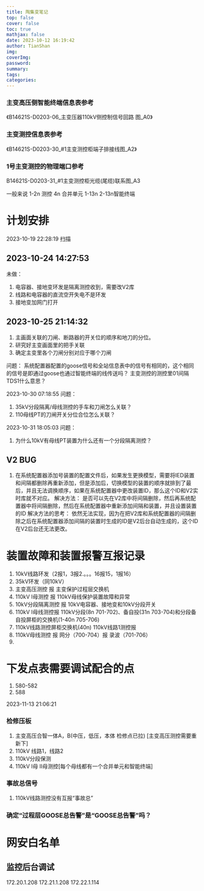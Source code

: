 ```yaml
---
title: 陶集变笔记
top: false
cover: false
toc: true
mathjax: false
date: 2023-10-12 16:19:42
author: TianShan
img: 
coverImg: 
password: 
summary: 
tags: 
categories:
---
```

### 主变高压侧智能终端信息表参考
《B14621S-D0203-06_主变压器110kV侧控制信号回路 图_A0》
### 主变测控信息表参考
《B14621S-D0203-30_#1主变测控柜端子排接线图_A2》

### 1号主变测控的物理端口参考
B14621S-D0203-31_#1主变测控柜光缆(尾缆)联系图_A3


一般来说
1-2n 测控
4n 合并单元
1-13n 2-13n智能终端


# 计划安排
2023-10-19 22:28:19
扫描

## 2023-10-24 14:27:53
未做：
1. 电容器、接地变环发是隔离测控收到，需要改V2库
2. 线路和电容器的直流空开失电不是环发
3. 接地变加网门打开

## 2023-10-25 21:14:32
1. 主画面关联的刀闸、断路器的开关位的顺序和地刀的分位。
2. 研究好主变画面里的把手关联
3. 确定主变里各个刀闸分别对应于哪个刀闸

问题：
系统配置器配置的goose信号和全站信息表中的信号有相同的，这个相同的信号是即通过goose也通过智能终端的线传送吗？
主变测控的测控里01间隔TDS1什么意思？


2023-10-30 07:18:55
问题：
1. 35kV分段隔离/母线测控的手车和刀闸怎么关联？
2. 110母线PT的刀闸开关分位合位怎么关联？


2023-10-31 18:05:03
问题：
1. 为什么10kV有母线PT装置为什么还有一个分段隔离测控？


## V2 BUG
1. 在系统配置器添加号装置的配置文件后，如果发生更换模型，需要将IED装置和间隔都删除再重新添加，但是添加后，切换模型的装置的顺序就排到了最后，并且无法调换顺序，如果在系统配置器中更改装置ID，那么这个ID和V2实时库就不对应。
   解决方法：
   是否可以先在V2库中将间隔删除，然后再系统配置器中将间隔删除，然后在系统配置器中重新添加间隔和装置，并且设置装置的ID
   解决方法的思考：
   依然无法实现，因为在把V2库和系统配置器的间隔删除之后在系统配置器添加间隔的装置时生成的ID是V2后台自动生成的，这个ID在V2后台还无法更改。



# 装置故障和装置报警互报记录
1. 10kV线路环发（2报1，3报2.。。。16报15，1报16）
2. 35kV环发（同10kV）
3. 主变高压测控 报 主变保护过程层交换机
4. 110kV I母测控 报 110kV母线保护装置故障和异常
5. 10kV分段隔离测控 报 10kV电容器、接地变和10kV分段开关
6. 110kV I母线测控报 110kV分段(8n 701-702)、备自投(31n 703-704)和分段备自投屏柜的交换机(1-40n 705-706)
7. 110kV线路测控屏柜交换机(40n) 110kV线路1测控报
8. 110kV母线测控 报 网分（700-704）报 录波（701-706）
9. 


# 下发点表需要调试配合的点
1. 580-582
2. 588


2023-11-13 21:06:21
### 检修压板
1. 主变高压合智一体A，B(中压，低压，本体 检修点已拉) [主变高压测控需要重新下]
2. 110kV 线路1，线路2
3. 110kV分段保测
4. 110kV I母 II母测控[每个母线都有一个合并单元和智能终端]

### 事故总信号
1. 110kV线路测控没有互报“事故总”

### 确定“过程层GOOSE总告警”是“GOOSE总告警”吗？




# 网安白名单
## 监控后台调试
172.20.1.208
172.21.1.208
172.22.1.114